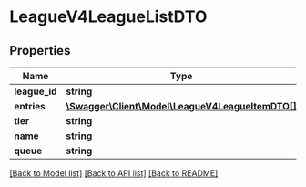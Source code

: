 # LeagueV4LeagueListDTO

## Properties
Name | Type | Description | Notes
------------ | ------------- | ------------- | -------------
**league_id** | **string** |  | [optional] 
**entries** | [**\Swagger\Client\Model\LeagueV4LeagueItemDTO[]**](LeagueV4LeagueItemDTO.md) |  | 
**tier** | **string** |  | 
**name** | **string** |  | [optional] 
**queue** | **string** |  | [optional] 

[[Back to Model list]](../README.md#documentation-for-models) [[Back to API list]](../README.md#documentation-for-api-endpoints) [[Back to README]](../README.md)


